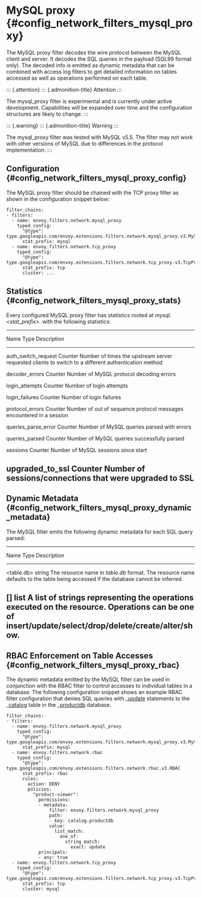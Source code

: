 MySQL proxy {#config_network_filters_mysql_proxy}
===========

The MySQL proxy filter decodes the wire protocol between the MySQL
client and server. It decodes the SQL queries in the payload (SQL99
format only). The decoded info is emitted as dynamic metadata that can
be combined with access log filters to get detailed information on
tables accessed as well as operations performed on each table.

::: {.attention}
::: {.admonition-title}
Attention
:::

The mysql\_proxy filter is experimental and is currently under active
development. Capabilities will be expanded over time and the
configuration structures are likely to change.
:::

::: {.warning}
::: {.admonition-title}
Warning
:::

The mysql\_proxy filter was tested with MySQL v5.5. The filter may not
work with other versions of MySQL due to differences in the protocol
implementation.
:::

Configuration {#config_network_filters_mysql_proxy_config}
-------------

The MySQL proxy filter should be chained with the TCP proxy filter as
shown in the configuration snippet below:

``` {.yaml}
filter_chains:
- filters:
  - name: envoy.filters.network.mysql_proxy
    typed_config:
      "@type": type.googleapis.com/envoy.extensions.filters.network.mysql_proxy.v3.MySQLProxy
      stat_prefix: mysql
  - name: envoy.filters.network.tcp_proxy
    typed_config:
      "@type": type.googleapis.com/envoy.extensions.filters.network.tcp_proxy.v3.TcpProxy
      stat_prefix: tcp
      cluster: ...
```

Statistics {#config_network_filters_mysql_proxy_stats}
----------

Every configured MySQL proxy filter has statistics rooted at
*mysql.\<stat\_prefix\>.* with the following statistics:

  -----------------------------------------------------------------------------
  Name                    Type              Description
  ----------------------- ----------------- -----------------------------------
  auth\_switch\_request   Counter           Number of times the upstream server
                                            requested clients to switch to a
                                            different authentication method

  decoder\_errors         Counter           Number of MySQL protocol decoding
                                            errors

  login\_attempts         Counter           Number of login attempts

  login\_failures         Counter           Number of login failures

  protocol\_errors        Counter           Number of out of sequence protocol
                                            messages encountered in a session

  queries\_parse\_error   Counter           Number of MySQL queries parsed with
                                            errors

  queries\_parsed         Counter           Number of MySQL queries
                                            successfully parsed

  sessions                Counter           Number of MySQL sessions since
                                            start

  upgraded\_to\_ssl       Counter           Number of sessions/connections that
                                            were upgraded to SSL
  -----------------------------------------------------------------------------

Dynamic Metadata {#config_network_filters_mysql_proxy_dynamic_metadata}
----------------

The MySQL filter emits the following dynamic metadata for each SQL query
parsed:

  -----------------------------------------------------------------------------------------
  Name              Type              Description
  ----------------- ----------------- -----------------------------------------------------
  \<table.db\>      string            The resource name in *table.db* format. The resource
                                      name defaults to the table being accessed if the
                                      database cannot be inferred.

  \[\]              list              A list of strings representing the operations
                                      executed on the resource. Operations can be one of
                                      insert/update/select/drop/delete/create/alter/show.
  -----------------------------------------------------------------------------------------

RBAC Enforcement on Table Accesses {#config_network_filters_mysql_proxy_rbac}
----------------------------------

The dynamic metadata emitted by the MySQL filter can be used in
conjunction with the RBAC filter to control accesses to individual
tables in a database. The following configuration snippet shows an
example RBAC filter configuration that denies SQL queries with
\_[update]() statements to the \_[catalog]() table in the
\_[productdb]() database.

``` {.yaml}
filter_chains:
- filters:
  - name: envoy.filters.network.mysql_proxy
    typed_config:
      "@type": type.googleapis.com/envoy.extensions.filters.network.mysql_proxy.v3.MySQLProxy
      stat_prefix: mysql
  - name: envoy.filters.network.rbac
    typed_config:
      "@type": type.googleapis.com/envoy.extensions.filters.network.rbac.v3.RBAC
      stat_prefix: rbac
      rules:
        action: DENY
        policies:
          "product-viewer":
            permissions:
            - metadata:
                filter: envoy.filters.network.mysql_proxy
                path:
                - key: catalog.productdb
                value:
                  list_match:
                    one_of:
                      string_match:
                        exact: update
            principals:
            - any: true
  - name: envoy.filters.network.tcp_proxy
    typed_config:
      "@type": type.googleapis.com/envoy.extensions.filters.network.tcp_proxy.v3.TcpProxy
      stat_prefix: tcp
      cluster: mysql
```
